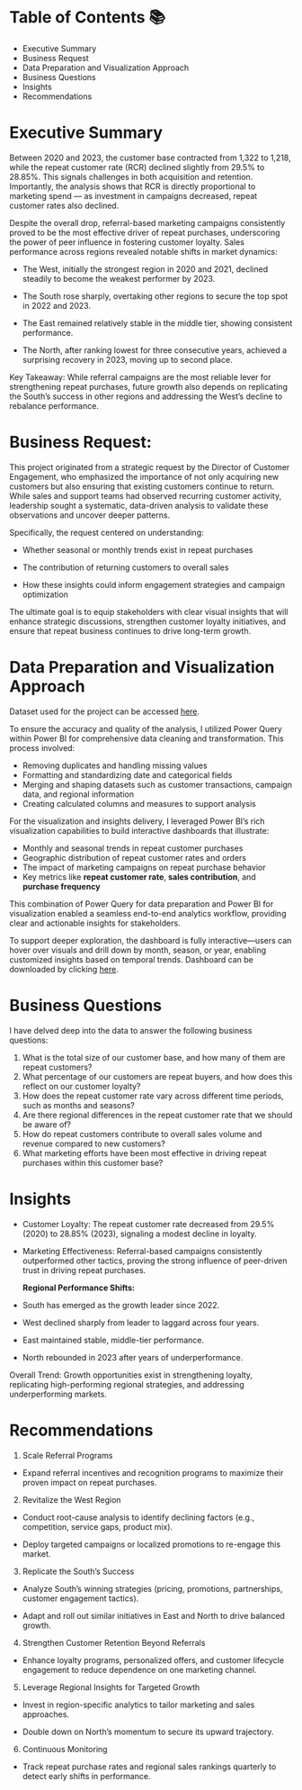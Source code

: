 # Table of Contents 📚
- Executive Summary
- Business Request
- Data Preparation and Visualization Approach
- Business Questions
- Insights
- Recommendations

# Executive Summary

Between 2020 and 2023, the customer base contracted from 1,322 to 1,218, while the repeat customer rate (RCR) declined slightly from 29.5% to 28.85%. This signals challenges in both acquisition and retention. Importantly, the analysis shows that RCR is directly proportional to marketing spend — as investment in campaigns decreased, repeat customer rates also declined.

Despite the overall drop, referral-based marketing campaigns consistently proved to be the most effective driver of repeat purchases, underscoring the power of peer influence in fostering customer loyalty.
Sales performance across regions revealed notable shifts in market dynamics:

- The West, initially the strongest region in 2020 and 2021, declined steadily to become the weakest performer by 2023.

- The South rose sharply, overtaking other regions to secure the top spot in 2022 and 2023.

- The East remained relatively stable in the middle tier, showing consistent performance.

- The North, after ranking lowest for three consecutive years, achieved a surprising recovery in 2023, moving up to second place.

Key Takeaway: While referral campaigns are the most reliable lever for strengthening repeat purchases, future growth also depends on replicating the South’s success in other regions and addressing the West’s decline to rebalance performance.

# Business Request:
This project originated from a strategic request by the Director of Customer Engagement, who emphasized the importance of not only acquiring new customers but also ensuring that existing customers continue to return. While sales and support teams had observed recurring customer activity, leadership sought a systematic, data-driven analysis to validate these observations and uncover deeper patterns.

Specifically, the request centered on understanding:

- Whether seasonal or monthly trends exist in repeat purchases

- The contribution of returning customers to overall sales

- How these insights could inform engagement strategies and campaign optimization

The ultimate goal is to equip stakeholders with clear visual insights that will enhance strategic discussions, strengthen customer loyalty initiatives, and ensure that repeat business continues to drive long-term growth.

# Data Preparation and Visualization Approach
Dataset used for the project can be accessed [here](https://github.com/sindhujasankararaman/Repeat-Customer-Rate-Analysis-using-Power-BI/blob/main/repeat_customer_rate_data.csv).

To ensure the accuracy and quality of the analysis, I utilized Power Query within Power BI for comprehensive data cleaning and transformation. This process involved:

- Removing duplicates and handling missing values  
- Formatting and standardizing date and categorical fields  
- Merging and shaping datasets such as customer transactions, campaign data, and regional information  
- Creating calculated columns and measures to support analysis  

For the visualization and insights delivery, I leveraged Power BI’s rich visualization capabilities to build interactive dashboards that illustrate:

- Monthly and seasonal trends in repeat customer purchases  
- Geographic distribution of repeat customer rates and orders  
- The impact of marketing campaigns on repeat purchase behavior  
- Key metrics like **repeat customer rate**, **sales contribution**, and **purchase frequency**

This combination of Power Query for data preparation and Power BI for visualization enabled a seamless end-to-end analytics workflow, providing clear and actionable insights for stakeholders.

To support deeper exploration, the dashboard is fully interactive—users can hover over visuals and drill down by month, season, or year, enabling customized insights based on temporal trends.
                  Dashboard can be downloaded by clicking [here](https://github.com/sindhujasankararaman/Repeat-Customer-Rate-Analysis-using-Power-BI/blob/main/Repeat%20Customer%20Rate%20(Finished).pbix).

# Business Questions
I have delved deep into the data to answer the following business questions:

1. What is the total size of our customer base, and how many of them are repeat customers?  
2. What percentage of our customers are repeat buyers, and how does this reflect on our customer loyalty?  
3. How does the repeat customer rate vary across different time periods, such as months and seasons?  
4. Are there regional differences in the repeat customer rate that we should be aware of?  
5. How do repeat customers contribute to overall sales volume and revenue compared to new customers?  
6. What marketing efforts have been most effective in driving repeat purchases within this customer base?

# Insights

- Customer Loyalty: The repeat customer rate decreased from 29.5% (2020) to 28.85% (2023), signaling a modest decline in loyalty.

- Marketing Effectiveness: Referral-based campaigns consistently outperformed other tactics, proving the strong influence of peer-driven trust in driving repeat purchases.

  **Regional Performance Shifts:**

- South has emerged as the growth leader since 2022.

- West declined sharply from leader to laggard across four years.

- East maintained stable, middle-tier performance.

- North rebounded in 2023 after years of underperformance.

Overall Trend: Growth opportunities exist in strengthening loyalty, replicating high-performing regional strategies, and addressing underperforming markets.

# Recommendations

1. Scale Referral Programs

 - Expand referral incentives and recognition programs to maximize their proven impact on repeat purchases.

2. Revitalize the West Region

- Conduct root-cause analysis to identify declining factors (e.g., competition, service gaps, product mix).

- Deploy targeted campaigns or localized promotions to re-engage this market.

3. Replicate the South’s Success

- Analyze South’s winning strategies (pricing, promotions, partnerships, customer engagement tactics).

- Adapt and roll out similar initiatives in East and North to drive balanced growth.

4. Strengthen Customer Retention Beyond Referrals

- Enhance loyalty programs, personalized offers, and customer lifecycle engagement to reduce dependence on one marketing channel.

5. Leverage Regional Insights for Targeted Growth

- Invest in region-specific analytics to tailor marketing and sales approaches.

- Double down on North’s momentum to secure its upward trajectory.

6. Continuous Monitoring

- Track repeat purchase rates and regional sales rankings quarterly to detect early shifts in performance.



